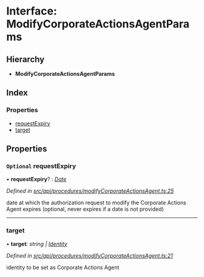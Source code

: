 # Interface: ModifyCorporateActionsAgentParams

## Hierarchy

* **ModifyCorporateActionsAgentParams**

## Index

### Properties

* [requestExpiry](modifycorporateactionsagentparams.md#optional-requestexpiry)
* [target](modifycorporateactionsagentparams.md#target)

## Properties

### `Optional` requestExpiry

• **requestExpiry**? : *[Date](../enums/transactionargumenttype.md#date)*

*Defined in [src/api/procedures/modifyCorporateActionsAgent.ts:25](https://github.com/PolymathNetwork/polymesh-sdk/blob/44d12f59/src/api/procedures/modifyCorporateActionsAgent.ts#L25)*

date at which the authorization request to modify the Corporate Actions Agent expires (optional, never expires if a date is not provided)

___

###  target

• **target**: *string | [Identity](../classes/identity.md)*

*Defined in [src/api/procedures/modifyCorporateActionsAgent.ts:21](https://github.com/PolymathNetwork/polymesh-sdk/blob/44d12f59/src/api/procedures/modifyCorporateActionsAgent.ts#L21)*

identity to be set as Corporate Actions Agent
